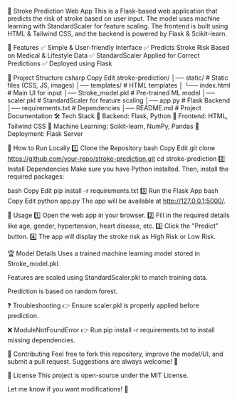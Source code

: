 🧠 Stroke Prediction Web App
This is a Flask-based web application that predicts the risk of stroke based on user input. The model uses machine learning with StandardScaler for feature scaling. The frontend is built using HTML & Tailwind CSS, and the backend is powered by Flask & Scikit-learn.

🚀 Features
✅ Simple & User-friendly Interface
✅ Predicts Stroke Risk Based on Medical & Lifestyle Data
✅ StandardScaler Applied for Correct Predictions
✅ Deployed using Flask

📂 Project Structure
csharp
Copy
Edit
stroke-prediction/
│── static/                  # Static files (CSS, JS, images)
│── templates/               # HTML templates
│   └── index.html           # Main UI for input
│── Stroke_model.pkl         # Pre-trained ML model
│── scaler.pkl               # StandardScaler for feature scaling
│── app.py                   # Flask Backend
│── requirements.txt         # Dependencies
│── README.md                # Project Documentation
🛠 Tech Stack
🔹 Backend: Flask, Python
🔹 Frontend: HTML, Tailwind CSS
🔹 Machine Learning: Scikit-learn, NumPy, Pandas
🔹 Deployment: Flask Server

🚀 How to Run Locally
1️⃣ Clone the Repository
bash
Copy
Edit
git clone https://github.com/your-repo/stroke-prediction.git
cd stroke-prediction
2️⃣ Install Dependencies
Make sure you have Python installed. Then, install the required packages:

bash
Copy
Edit
pip install -r requirements.txt
3️⃣ Run the Flask App
bash
Copy
Edit
python app.py
The app will be available at http://127.0.0.1:5000/.

🎯 Usage
1️⃣ Open the web app in your browser.
2️⃣ Fill in the required details like age, gender, hypertension, heart disease, etc.
3️⃣ Click the "Predict" button.
4️⃣ The app will display the stroke risk as High Risk or Low Risk.

🏆 Model Details
Uses a trained machine learning model stored in Stroke_model.pkl.

Features are scaled using StandardScaler.pkl to match training data.

Prediction is based on random forest.

❓ Troubleshooting
👉 Ensure scaler.pkl is properly applied before prediction.

❌ ModuleNotFoundError
👉 Run pip install -r requirements.txt to install missing dependencies.

🤝 Contributing
Feel free to fork this repository, improve the model/UI, and submit a pull request. Suggestions are always welcome! 🎉

📜 License
This project is open-source under the MIT License.

Let me know if you want modifications! 🚀
